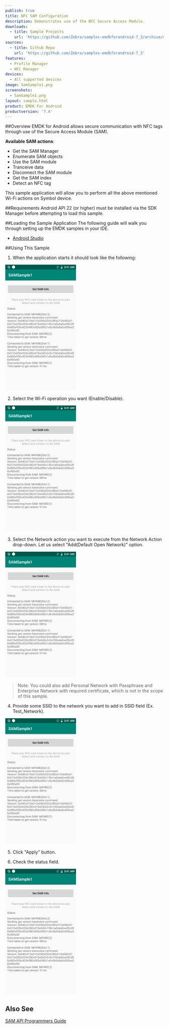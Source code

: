 ```yaml
---
publish: true
title: NFC SAM Configuration
description: Demonstrates use of the NFC Secure Access Module.
downloads:
  - title: Sample Projects
    url: 'https://github.com/Zebra/samples-emdkforandroid-7_3/archive/master.zip'
sources:
  - title: Github Repo
    url: 'https://github.com/Zebra/samples-emdkforandroid-7_3'
features:
  - Profile Manager
  - NFC Manager
devices:
  - All supported devices
image: SamSample1.png
screenshots:
  - SamSample1.png
layout: sample.html
product: EMDK For Android
productversion: '7.4'
---
```


##Overview
EMDK for Android allows secure communication with NFC tags through use of the Secure Access Module (SAM). 

**Available SAM actions**:

* Get the SAM Manager
* Enumerate SAM objects  
* Use the SAM module  
* Tranceive data
* Disconnect the SAM module
* Get the SAM index
* Detect an NFC tag

This sample application will allow you to perform all the above mentioned Wi-Fi actions on Symbol device.

##Requirements
Android API 22 (or higher) must be installed via the SDK Manager before attempting to load this sample.

##Loading the Sample Application
The following guide will walk you through setting up the EMDK samples in your IDE.

* [Android Studio](../../guide/emdksamples_androidstudio)


##Using This Sample

1. When the application starts it should look like the following:
  
  <img alt="image" style="height:400px" src="SamSample1.png"/>
  
2. Select the Wi-Fi operation you want (Enable/Disable).
   
  <img alt="image" style="height:400px" src="SamSample1.png"/>

3. Select the Network action you want to execute from the Network Action drop-down. 
  Let us select "Add(Default Open Network)" option.

  <img alt="image" style="height:400px" src="SamSample1.png"/>

  > Note: You could also add Personal Network with Passphrase and Enterprise Network with required certificate, which is not in the scope of this sample. 
4. Provide some SSID to the network you want to add in SSID field (Ex. Test_Network).

  <img alt="image" style="height:400px" src="SamSample1.png"/>

5. Click "Apply" button.

6. Check the status field.
   
  <img alt="image" style="height:400px" src="SamSample1.png"/>
  

## Also See
[SAM API Programmers Guide](../../guide/samapiusage)











